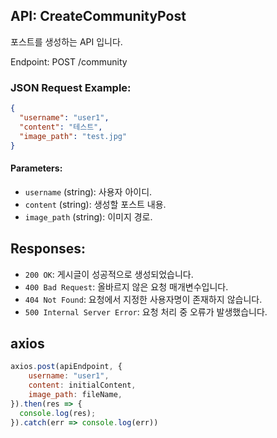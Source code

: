 ## API: CreateCommunityPost

포스트를 생성하는 API 입니다.

Endpoint: POST /community

### JSON Request Example:
```json
{
  "username": "user1",
  "content": "테스트",
  "image_path": "test.jpg"
}
```

#### Parameters:

- `username` (string): 사용자 아이디.
- `content` (string): 생성할 포스트 내용.
- `image_path` (string): 이미지 경로.

## Responses:

- `200 OK`: 게시글이 성공적으로 생성되었습니다.
- `400 Bad Request`: 올바르지 않은 요청 매개변수입니다.
- `404 Not Found`: 요청에서 지정한 사용자명이 존재하지 않습니다.
- `500 Internal Server Error`: 요청 처리 중 오류가 발생했습니다.

## axios
```js
axios.post(apiEndpoint, {
    username: "user1",
    content: initialContent,
    image_path: fileName,
}).then(res => {
  console.log(res);
}).catch(err => console.log(err))
```
